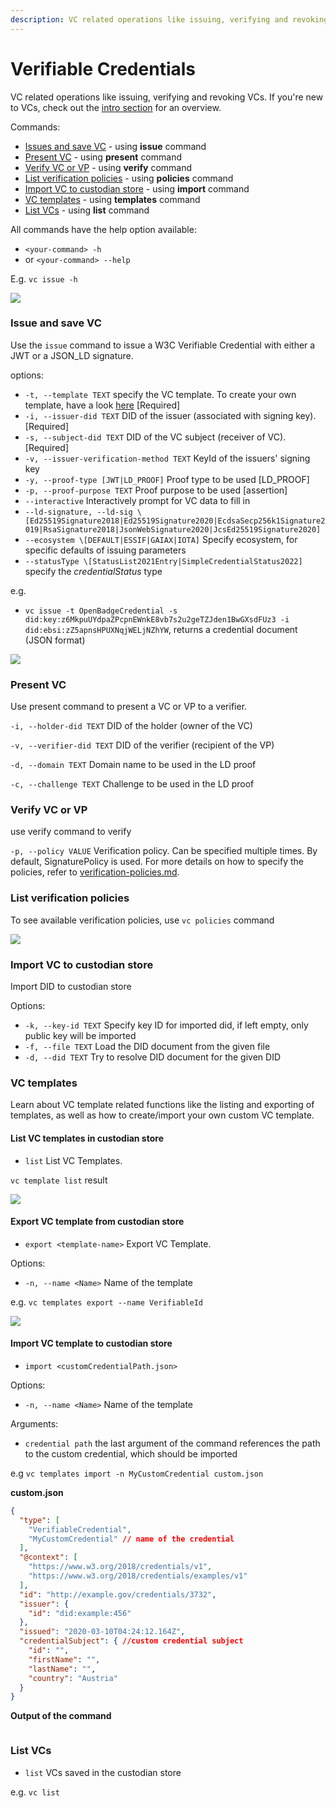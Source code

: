 ```yaml
---
description: VC related operations like issuing, verifying and revoking VCs.
---
```


# Verifiable Credentials

VC related operations like issuing, verifying and revoking VCs. If you're new to VCs, check out the [intro section](../../ssi-kit/what-is-ssi/technologies-and-concepts/verifiable-credentials-vcs-and-verifiable-presentations-vps.md) for an overview.

Commands:

* [Issues and save VC](verifiable-credentials.md#issue-and-save-vc) - using **issue** command
* [Present VC](verifiable-credentials.md#present-vc) - using **present** command
* [Verify VC or VP](verifiable-credentials.md#verify-vc-or-vp) - using **verify** command
* [List verification policies](verifiable-credentials.md#list-verification-policies) - using **policies** command
* [Import VC to custodian store](verifiable-credentials.md#import-vc-to-custodian-store) - using **import** command
* [VC templates](verifiable-credentials.md#vc-templates) - using **templates** command
* [List VCs](verifiable-credentials.md#list-vcs) - using **list** command

All commands have the help option available:

* `<your-command> -h`
* or `<your-command> --help`

E.g. `vc issue -h`

![](../../.gitbook/assets/vc-issue-help.png)

### Issue and save VC

Use the `issue` command to issue a W3C Verifiable Credential with either a JWT or a JSON\_LD signature.

options:

* `-t, --template TEXT` specify the VC template. To create your own template, have a look [here](verifiable-credentials.md#import-vc-template-to-custodian-store) \[Required]
* `-i, --issuer-did TEXT` DID of the issuer (associated with signing key). \[Required]
* `-s, --subject-did TEXT` DID of the VC subject (receiver of VC). \[Required]
* `-v, --issuer-verification-method TEXT` KeyId of the issuers' signing key
* `-y, --proof-type [JWT|LD_PROOF]` Proof type to be used \[LD\_PROOF]
* `-p, --proof-purpose TEXT` Proof purpose to be used \[assertion]
* `--interactive` Interactively prompt for VC data to fill in
* `--ld-signature, --ld-sig \[Ed25519Signature2018|Ed25519Signature2020|EcdsaSecp256k1Signature2019|RsaSignature2018|JsonWebSignature2020|JcsEd25519Signature2020]`
* `--ecosystem \[DEFAULT|ESSIF|GAIAX|IOTA]` Specify ecosystem, for specific defaults of issuing parameters
* `--statusType \[StatusList2021Entry|SimpleCredentialStatus2022]` specify the _credentialStatus_ type

e.g.

* `vc issue -t OpenBadgeCredential -s did:key:z6MkpuUYdpaZPcpnEWnkE8vb7s2u2geTZJden1BwGXsdFUz3 -i did:ebsi:zZ5apnsHPUXNqjWELjNZhYW`, returns a credential document (JSON format)

![](<../../.gitbook/assets/image (14).png>)

### Present VC

Use present command to present a VC or VP to a verifier.

`-i, --holder-did TEXT` DID of the holder (owner of the VC)

`-v, --verifier-did TEXT` DID of the verifier (recipient of the VP)

`-d, --domain TEXT` Domain name to be used in the LD proof

`-c, --challenge TEXT` Challenge to be used in the LD proof

### Verify VC or VP

use verify command to verify

`-p, --policy VALUE` Verification policy. Can be specified multiple times. By default, SignaturePolicy is used. For more details on how to specify the policies, refer to [verification-policies.md](../../usage-examples/verifiable-credentials/verification-policies.md "mention").

### List verification policies

To see available verification policies, use `vc policies` command

![](<../../.gitbook/assets/image (10).png>)

### Import VC to custodian store

Import DID to custodian store

Options:

* `-k, --key-id TEXT` Specify key ID for imported did, if left empty, only public key will be imported
* `-f, --file TEXT` Load the DID document from the given file
* `-d, --did TEXT` Try to resolve DID document for the given DID

### VC templates

Learn about VC template related functions like the listing and exporting of templates, as well as how to create/import your own custom VC template.

#### List VC templates in custodian store

* `list` List VC Templates.

`vc template list` result

![](<../../.gitbook/assets/image (6).png>)

#### Export VC template from custodian store

* `export <template-name>` Export VC Template.

Options:

* `-n, --name <Name>` Name of the template

e.g. `vc templates export --name VerifiableId`

![](<../../.gitbook/assets/image (11).png>)

#### Import VC template to custodian store

* `import <customCredentialPath.json>`

Options:

* `-n, --name <Name>` Name of the template

Arguments:

* `credential path` the last argument of the command references the path to the custom credential, which should be imported

e.g `vc templates import -n MyCustomCredential custom.json`

**custom.json**

```json
{
  "type": [
    "VerifiableCredential",
    "MyCustomCredential" // name of the credential
  ],
  "@context": [
    "https://www.w3.org/2018/credentials/v1",
    "https://www.w3.org/2018/credentials/examples/v1"
  ],
  "id": "http://example.gov/credentials/3732",
  "issuer": {
    "id": "did:example:456"
  },
  "issued": "2020-03-10T04:24:12.164Z",
  "credentialSubject": { //custom credential subject
    "id": "",
    "firstName": "",
    "lastName": "",
    "country": "Austria"
  }
}

```

**Output of the command**

<figure><img src="../../.gitbook/assets/Screenshot on 2022-12-22 at 08-18-42.png" alt=""><figcaption></figcaption></figure>

### List VCs

* `list` VCs saved in the custodian store

e.g. `vc list`

<figure><img src="../../.gitbook/assets/Screenshot on 2022-12-22 at 08-57-11.png" alt=""><figcaption></figcaption></figure>
